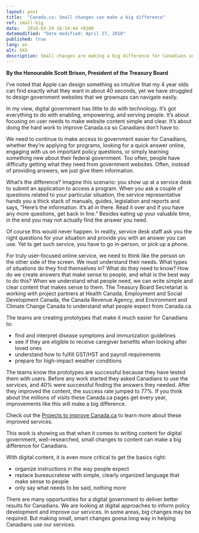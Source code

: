 ```yaml
---
layout: post
title:  "Canada.ca: Small changes can make a big difference"
ref: small-big
date:   2018-03-29 16:34:44 +0100
datemodified: "Date modified: April 27, 2018"
published: true
lang: en
alt: XXX
description: Small changes are making a big difference for Canadians on Canada.ca. Read what TBS President Scott Brison has to say about the improvement work underway.
---
```

**By the Honourable Scott Brison, President of the Treasury Board**

I’ve noted that Apple can design something so intuitive that my 4 year olds can find exactly what they want in about 40 seconds, yet we have struggled to design government websites that we grownups can navigate easily.

In my view, digital government has little to do with technology. It’s got everything to do with enabling, empowering, and serving people. It’s about focusing on user needs to make website content simple and clear. It’s about doing the hard work to improve Canada.ca so Canadians don’t have to.

We need to continue to make access to government easier for Canadians, whether they’re applying for programs, looking for a quick answer online, engaging with us on important policy questions, or simply learning something new about their federal government. 
Too often, people have difficulty getting what they need from government websites. Often, instead of providing answers, we just give them information. 

What’s the difference? Imagine this scenario: you show up at a service desk to submit an application to access a program. When you ask a couple of questions related to your particular situation, the service representative hands you a thick stack of manuals, guides, legislation and reports and says, “Here’s the information. It’s all in there. Read it over and if you have any more questions, get back in line.” Besides eating up your valuable time, in the end you may not actually find the answer you need.

Of course this would never happen. In reality, service desk staff ask you the right questions for your situation and provide you with an answer you can use. Yet to get such service, you have to go in-person, or pick up a phone.

For truly user-focused online service, we need to think like the person on the other side of the screen. We must understand their needs. What types of situations do they find themselves in? What do they need to know? How do we create answers that make sense to people, and what is the best way to do this? When we understand what people need, we can write simple and clear content that makes sense to them.
The Treasury Board Secretariat is working with project partners at Health Canada, Employment and Social Development Canada, the Canada Revenue Agency, and Environment and Climate Change Canada to understand what people expect from Canada.ca. 

The teams are creating prototypes that make it much easier for Canadians to:

- find and interpret disease symptoms and immunization guidelines
-	see if they  are eligible to receive caregiver benefits when looking after loved ones 
-	understand how to fulfill GST/HST and payroll requirements
-	prepare for high-impact weather conditions

The teams know the prototypes are successful because they have tested them with users. Before any work started they asked Canadians to use the services, and 40% were successful finding the answers they needed. After they improved the content, the success rate jumped to 77%. If you think about the millions of visits these Canada.ca pages get every year, improvements like this will make a big difference.

Check out the [Projects to improve Canada.ca](https://canada-ca.github.io/pages/projectoverview.html) to learn more about these improved services.

This work is showing us that when it comes to writing content for digital government, well-researched, small changes to content can make a big difference for Canadians. 

With digital content, it is even more critical to get the basics right:
-	organize instructions in the way people expect 
-	replace bureaucratese with simple, clearly organized language that make sense to people 
-	only say what needs to be said, nothing more 

There are many opportunities for a digital government to deliver better results for Canadians.  We are looking at digital approaches to inform policy development and improve our services. In some areas, big changes may be required. But making small, smart changes goesa long way in helping Canadians use our services.

